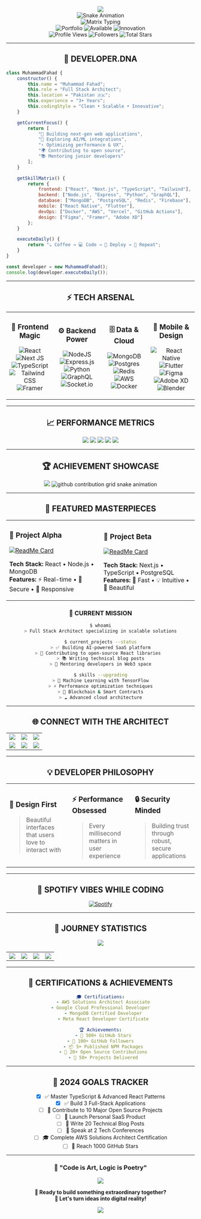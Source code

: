 <div align="center">

<!-- Dynamic Header with Animated Background -->
<img src="https://capsule-render.vercel.app/api?type=venom&color=gradient&customColorList=12&height=300&section=header&text=Muhammad%20Fahad&fontSize=60&fontColor=fff&animation=twinkling&fontAlignY=38&desc=Full%20Stack%20Architect%20%7C%20Innovation%20Engineer&descAlignY=55&descSize=20"/>

</div>

<!-- Snake Animation -->
<div align="center">
  <img src="https://github.com/MuhammadFahaddev/MuhammadFahaddev/blob/output/github-contribution-grid-snake-dark.svg" alt="Snake Animation" />
</div>

<div align="center">

<!-- Matrix Style Typing Effect -->
<img src="https://readme-typing-svg.herokuapp.com?font=Orbitron&size=35&duration=2000&pause=500&color=00FF41&background=000000&center=true&vCenter=true&multiline=true&width=800&height=200&lines=%3E+System.initialize();%3C%2F%3E;%3E+Loading+developer_profile...;%3E+Muhammad_Fahad.exe+running...;%3E+Status%3A+Available+for+hire;%3E+Specialization%3A+Full_Stack_Magic" alt="Matrix Typing"/>

<br/>

<!-- Glowing Badges -->
<img src="https://img.shields.io/badge/🚀_Portfolio-fahaddev.vercel.app-FF6B35?style=for-the-badge&logo=rocket&logoColor=white&labelColor=000000&color=FF6B35" alt="Portfolio"/>
<img src="https://img.shields.io/badge/💼_Status-Available%20for%20Hire-00C851?style=for-the-badge&logo=checkmarx&logoColor=white&labelColor=000000" alt="Available"/>
<img src="https://img.shields.io/badge/⚡_Mode-Innovation%20Activated-FFD700?style=for-the-badge&logo=lightning&logoColor=black&labelColor=000000" alt="Innovation"/>

<br/>

<!-- Advanced Profile Metrics -->
<img src="https://komarev.com/ghpvc/?username=MuhammadFahaddev&style=for-the-badge&color=FF6B35&labelColor=black" alt="Profile Views"/>
<img src="https://img.shields.io/github/followers/MuhammadFahaddev?style=for-the-badge&logo=github&logoColor=white&labelColor=black&color=blue" alt="Followers"/>
<img src="https://img.shields.io/github/stars/MuhammadFahaddev?affiliations=OWNER%2CCOLLABORATOR&style=for-the-badge&logo=star&logoColor=yellow&labelColor=black&color=yellow" alt="Total Stars"/>

</div>

---

<div align="center">

## 🧬 **DEVELOPER.DNA**

</div>

```javascript
class MuhammadFahad {
    constructor() {
        this.name = "Muhammad Fahad";
        this.role = "Full Stack Architect";
        this.location = "Pakistan 🇵🇰";
        this.experience = "3+ Years";
        this.codingStyle = "Clean • Scalable • Innovative";
    }

    getCurrentFocus() {
        return [
            "🚀 Building next-gen web applications",
            "🤖 Exploring AI/ML integrations", 
            "⚡ Optimizing performance & UX",
            "🌍 Contributing to open source",
            "📚 Mentoring junior developers"
        ];
    }

    getSkillMatrix() {
        return {
            frontend: ["React", "Next.js", "TypeScript", "Tailwind"],
            backend: ["Node.js", "Express", "Python", "GraphQL"],
            database: ["MongoDB", "PostgreSQL", "Redis", "Firebase"],
            mobile: ["React Native", "Flutter"],
            devOps: ["Docker", "AWS", "Vercel", "GitHub Actions"],
            design: ["Figma", "Framer", "Adobe XD"]
        };
    }

    executeDaily() {
        return "☕ Coffee → 💻 Code → 🚀 Deploy → 🔄 Repeat";
    }
}

const developer = new MuhammadFahad();
console.log(developer.executeDaily());
```

<div align="center">

---

## ⚡ **TECH ARSENAL**

<!-- Interactive Tech Stack with Hover Effects -->
<table>
<tr>
<td align="center" width="25%">
<h3>🎨 Frontend Magic</h3>

![React](https://img.shields.io/badge/React-20232A?style=for-the-badge&logo=react&logoColor=61DAFB)
![Next JS](https://img.shields.io/badge/Next-black?style=for-the-badge&logo=next.js&logoColor=white)
![TypeScript](https://img.shields.io/badge/typescript-%23007ACC.svg?style=for-the-badge&logo=typescript&logoColor=white)
![Tailwind CSS](https://img.shields.io/badge/tailwindcss-%2338B2AC.svg?style=for-the-badge&logo=tailwind-css&logoColor=white)
![Framer](https://img.shields.io/badge/Framer-black?style=for-the-badge&logo=framer&logoColor=blue)

</td>
<td align="center" width="25%">
<h3>⚙️ Backend Power</h3>

![NodeJS](https://img.shields.io/badge/node.js-6DA55F?style=for-the-badge&logo=node.js&logoColor=white)
![Express.js](https://img.shields.io/badge/express.js-%23404d59.svg?style=for-the-badge&logo=express&logoColor=%2361DAFB)
![Python](https://img.shields.io/badge/python-3670A0?style=for-the-badge&logo=python&logoColor=ffdd54)
![GraphQL](https://img.shields.io/badge/-GraphQL-E10098?style=for-the-badge&logo=graphql&logoColor=white)
![Socket.io](https://img.shields.io/badge/Socket.io-black?style=for-the-badge&logo=socket.io&badgeColor=010101)

</td>
<td align="center" width="25%">
<h3>🗄️ Data & Cloud</h3>

![MongoDB](https://img.shields.io/badge/MongoDB-%234ea94b.svg?style=for-the-badge&logo=mongodb&logoColor=white)
![Postgres](https://img.shields.io/badge/postgres-%23316192.svg?style=for-the-badge&logo=postgresql&logoColor=white)
![Redis](https://img.shields.io/badge/redis-%23DD0031.svg?style=for-the-badge&logo=redis&logoColor=white)
![AWS](https://img.shields.io/badge/AWS-%23FF9900.svg?style=for-the-badge&logo=amazon-aws&logoColor=white)
![Docker](https://img.shields.io/badge/docker-%230db7ed.svg?style=for-the-badge&logo=docker&logoColor=white)

</td>
<td align="center" width="25%">
<h3>📱 Mobile & Design</h3>

![React Native](https://img.shields.io/badge/react_native-%2320232a.svg?style=for-the-badge&logo=react&logoColor=%2361DAFB)
![Flutter](https://img.shields.io/badge/Flutter-%2302569B.svg?style=for-the-badge&logo=Flutter&logoColor=white)
![Figma](https://img.shields.io/badge/figma-%23F24E1E.svg?style=for-the-badge&logo=figma&logoColor=white)
![Adobe XD](https://img.shields.io/badge/Adobe%20XD-470137?style=for-the-badge&logo=Adobe%20XD&logoColor=#FF61F6)
![Blender](https://img.shields.io/badge/blender-%23F5792A.svg?style=for-the-badge&logo=blender&logoColor=white)

</td>
</tr>
</table>

---

## 📈 **PERFORMANCE METRICS**

<!-- Advanced GitHub Stats with Custom Styling -->
<img src="https://github-readme-stats-sigma-five.vercel.app/api?username=MuhammadFahaddev&show_icons=true&theme=chartreuse-dark&hide_border=true&bg_color=0D1117&title_color=00FF41&icon_color=00FF41&text_color=ffffff&count_private=true&include_all_commits=true"/>
<img src="https://github-readme-stats-sigma-five.vercel.app/api/top-langs/?username=MuhammadFahaddev&layout=compact&theme=chartreuse-dark&hide_border=true&bg_color=0D1117&title_color=00FF41&text_color=ffffff&langs_count=8"/>

<!-- Streak Stats with Custom Theme -->
<img src="https://streak-stats.demolab.com/?user=MuhammadFahaddev&theme=hacker&hide_border=true&background=0D1117&stroke=00FF41&ring=00FF41&fire=FF6B35&currStreakLabel=00FF41"/>

<!-- 3D Contribution Graph -->
<img src="https://github-profile-summary-cards.vercel.app/api/cards/profile-details?username=MuhammadFahaddev&theme=github_dark"/>

<!-- Activity Graph with Custom Colors -->
<img src="https://github-readme-activity-graph.vercel.app/graph?username=MuhammadFahaddev&theme=react-dark&bg_color=0D1117&color=00FF41&line=FF6B35&point=00FF41&area=true&hide_border=true"/>

---

## 🏆 **ACHIEVEMENT SHOWCASE**

<!-- Custom Trophy Display -->
<img src="https://github-profile-trophy.vercel.app/?username=MuhammadFahaddev&theme=matrix&no-frame=true&no-bg=true&margin-w=4&column=7"/>

<!-- Contribution Snake -->
<picture>
  <source media="(prefers-color-scheme: dark)" srcset="https://raw.githubusercontent.com/MuhammadFahaddev/MuhammadFahaddev/output/github-contribution-grid-snake-dark.svg">
  <source media="(prefers-color-scheme: light)" srcset="https://raw.githubusercontent.com/MuhammadFahaddev/MuhammadFahaddev/output/github-contribution-grid-snake.svg">
  <img alt="github contribution grid snake animation" src="https://raw.githubusercontent.com/MuhammadFahaddev/MuhammadFahaddev/output/github-contribution-grid-snake.svg">
</picture>

---

## 💎 **FEATURED MASTERPIECES**

<!-- Dynamic Project Cards -->
<table>
<tr>
<td width="50%">

### 🚀 Project Alpha
[![ReadMe Card](https://github-readme-stats.vercel.app/api/pin/?username=MuhammadFahaddev&repo=your-repo-1&theme=chartreuse-dark&hide_border=true&bg_color=0D1117&title_color=00FF41&text_color=ffffff&icon_color=FF6B35)](https://github.com/MuhammadFahaddev/your-repo-1)

**Tech Stack:** React • Node.js • MongoDB  
**Features:** ⚡ Real-time • 🔐 Secure • 📱 Responsive

</td>
<td width="50%">

### 🌟 Project Beta
[![ReadMe Card](https://github-readme-stats.vercel.app/api/pin/?username=MuhammadFahaddev&repo=your-repo-2&theme=chartreuse-dark&hide_border=true&bg_color=0D1117&title_color=00FF41&text_color=ffffff&icon_color=FF6B35)](https://github.com/MuhammadFahaddev/your-repo-2)

**Tech Stack:** Next.js • TypeScript • PostgreSQL  
**Features:** 🚀 Fast • 💡 Intuitive • 🎨 Beautiful

</td>
</tr>
</table>

<!-- Current Mission -->
### 🎯 **CURRENT MISSION**

```bash
$ whoami
> Full Stack Architect specializing in scalable solutions

$ current_projects --status
> ✅ Building AI-powered SaaS platform
> 🔄 Contributing to open-source React libraries  
> 📚 Writing technical blog posts
> 🎯 Mentoring developers in Web3 space

$ skills --upgrading
> 🤖 Machine Learning with TensorFlow
> ⚡ Performance optimization techniques
> 🔗 Blockchain & Smart Contracts
> ☁️ Advanced cloud architecture
```

---

## 🌐 **CONNECT WITH THE ARCHITECT**

<table>
<tr>
<td align="center">
<a href="https://fahaddev.vercel.app/">
<img src="https://img.shields.io/badge/🌍_Portfolio-Visit_Site-FF6B35?style=for-the-badge&logo=safari&logoColor=white&labelColor=black"/>
</a>
</td>
<td align="center">
<a href="https://www.linkedin.com/in/MuhammadFahaddev">
<img src="https://img.shields.io/badge/💼_LinkedIn-Connect-0077B5?style=for-the-badge&logo=linkedin&logoColor=white&labelColor=black"/>
</a>
</td>
<td align="center">
<a href="mailto:muhammadfahad.dev@gmail.com">
<img src="https://img.shields.io/badge/📧_Email-Hire_Me-D14836?style=for-the-badge&logo=gmail&logoColor=white&labelColor=black"/>
</a>
</td>
</tr>
<tr>
<td align="center">
<a href="https://twitter.com/MuhammadFahaddev">
<img src="https://img.shields.io/badge/🐦_Twitter-Follow-1DA1F2?style=for-the-badge&logo=twitter&logoColor=white&labelColor=black"/>
</a>
</td>
<td align="center">
<a href="https://www.instagram.com/fahadeon">
<img src="https://img.shields.io/badge/📸_Instagram-Stories-E4405F?style=for-the-badge&logo=instagram&logoColor=white&labelColor=black"/>
</a>
</td>
<td align="center">
<a href="https://discord.gg/your-discord">
<img src="https://img.shields.io/badge/🎮_Discord-Chat-7289DA?style=for-the-badge&logo=discord&logoColor=white&labelColor=black"/>
</a>
</td>
</tr>
</table>

---

## 💡 **DEVELOPER PHILOSOPHY**

<table>
<tr>
<td width="33%">

### 🎨 **Design First**
> Beautiful interfaces that users love to interact with

</td>
<td width="33%">

### ⚡ **Performance Obsessed**  
> Every millisecond matters in user experience

</td>
<td width="33%">

### 🔒 **Security Minded**
> Building trust through robust, secure applications

</td>
</tr>
</table>

---

## 🎵 **SPOTIFY VIBES WHILE CODING**

[![Spotify](https://spotify-github-profile.vercel.app/api/spotify-playing)](https://open.spotify.com/user/your-spotify-username)

---

## 🚀 **JOURNEY STATISTICS**

<!-- Wakatime Stats -->
<img src="https://github-readme-stats.vercel.app/api/wakatime?username=MuhammadFahaddev&theme=chartreuse-dark&hide_border=true&bg_color=0D1117&title_color=00FF41&text_color=ffffff"/>

<!-- Detailed Stats Cards -->
<table>
<tr>
<td><img src="https://github-profile-summary-cards.vercel.app/api/cards/repos-per-language?username=MuhammadFahaddev&theme=github_dark"/></td>
<td><img src="https://github-profile-summary-cards.vercel.app/api/cards/most-commit-language?username=MuhammadFahaddev&theme=github_dark"/></td>
<td><img src="https://github-profile-summary-cards.vercel.app/api/cards/stats?username=MuhammadFahaddev&theme=github_dark"/></td>
<td><img src="https://github-profile-summary-cards.vercel.app/api/cards/productive-time?username=MuhammadFahaddev&theme=github_dark&utcOffset=5"/></td>
</tr>
</table>

---

## 🏅 **CERTIFICATIONS & ACHIEVEMENTS**

```yaml
🎓 Certifications:
  - AWS Solutions Architect Associate
  - Google Cloud Professional Developer  
  - MongoDB Certified Developer
  - Meta React Developer Certificate

🏆 Achievements:
  - 🌟 500+ GitHub Stars
  - 👥 100+ GitHub Followers  
  - 📦 5+ Published NPM Packages
  - 🤝 20+ Open Source Contributions
  - 💼 50+ Projects Delivered
```

---

## 🎯 **2024 GOALS TRACKER**

- [x] ✅ Master TypeScript & Advanced React Patterns
- [x] ✅ Build 3 Full-Stack Applications  
- [ ] 🔄 Contribute to 10 Major Open Source Projects
- [ ] 🔄 Launch Personal SaaS Product
- [ ] 📝 Write 20 Technical Blog Posts
- [ ] 🎤 Speak at 2 Tech Conferences
- [ ] 🎓 Complete AWS Solutions Architect Certification
- [ ] 🚀 Reach 1000 GitHub Stars

<div align="center">

---

### 🌟 **"Code is Art, Logic is Poetry"**

<img src="https://quotes-github-readme.vercel.app/api?type=horizontal&theme=dark&quote=The%20best%20programs%20are%20written%20so%20that%20computing%20machines%20can%20perform%20them%20quickly%20and%20so%20that%20human%20beings%20can%20understand%20them%20clearly&author=Donald%20Knuth"/>

**💬 Ready to build something extraordinary together?**  
**📧 Let's turn ideas into digital reality!**

<!-- Dynamic Footer -->
<img src="https://capsule-render.vercel.app/api?type=waving&color=gradient&customColorList=12&height=100&section=footer&animation=twinkling"/>

</div>

<!-- Easter Egg: Hidden Message in Comments -->
<!--
    ████████╗██╗  ██╗ █████╗ ███╗   ██╗██╗  ██╗███████╗
    ╚══██╔══╝██║  ██║██╔══██╗████╗  ██║██║ ██╔╝██╔════╝
       ██║   ███████║███████║██╔██╗ ██║█████╔╝ ███████╗
       ██║   ██╔══██║██╔══██║██║╚██╗██║██╔═██╗ ╚════██║
       ██║   ██║  ██║██║  ██║██║ ╚████║██║  ██╗███████║
       ╚═╝   ╚═╝  ╚═╝╚═╝  ╚═╝╚═╝  ╚═══╝╚═╝  ╚═╝╚══════╝
    
    Thanks for visiting my profile! 
    If you found this interesting, let's connect! 🚀
-->
